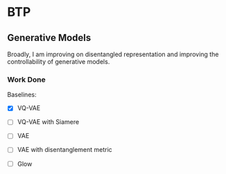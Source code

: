 # BTP
## Generative Models

Broadly, I am improving on disentangled representation and improving the controllability of generative models. 

### Work Done

Baselines:

- [x] VQ-VAE
- [ ] VQ-VAE with Siamere
- [ ] VAE 
- [ ] VAE with disentanglement metric

- [ ] Glow
